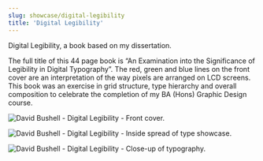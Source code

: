 ```yaml
---
slug: showcase/digital-legibility
title: 'Digital Legibility'
---
```

Digital Legibility, a book based on my dissertation.

The full title of this 44 page book is “An Examination into the Significance of Legibility in Digital Typography”. The red, green and blue lines on the front cover are an interpretation of the way pixels are arranged on LCD screens. This book was an exercise in grid structure, type hierarchy and overall composition to celebrate the completion of my BA (Hons) Graphic Design course.

![David Bushell - Digital Legibility - Front cover.](/images/portfolio/digleg1.png)

![David Bushell - Digital Legibility - Inside spread of type showcase.](/images/portfolio/digleg3.png)

![David Bushell - Digital Legibility - Close-up of typography.](/images/portfolio/digleg4.png)
